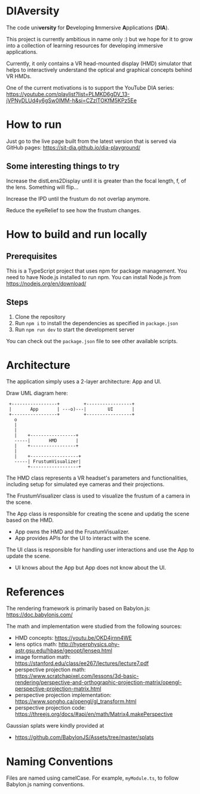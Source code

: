 # DIAversity

The code uni**versity** for **D**eveloping **I**mmersive **A**pplications (**DIA**).

This project is currently ambitious in name only :) but we hope for it to grow into a collection of learning resources for developing immersive applications.

Currently, it only contains a VR head-mounted display (HMD) simulator that helps to interactively understand the optical and graphical concepts behind VR HMDs.

One of the current motivations is to support the YouTube DIA series: https://youtube.com/playlist?list=PLMKD6gDV_13-jVPNyDLUd4y6gSw0lMM-h&si=CZzlTOKfM5KPz5Ee

# How to run

Just go to the live page built from the latest version that is served via GitHub pages: https://sit-dia.github.io/dia-playground/ 

## Some interesting things to try

Increase the distLens2Display until it is greater than the focal length, f, of the lens. Something will flip...

Increase the IPD until the frustum do not overlap anymore.

Reduce the eyeRelief to see how the frustum changes.

# How to build and run locally

## Prerequisites

This is a TypeScript project that uses npm for package management. You need to have Node.js installed to run npm. You can install Node.js from https://nodejs.org/en/download/

## Steps

1. Clone the repository
2. Run `npm i` to install the dependencies as specified in `package.json`
3. Run `npm run dev` to start the development server

You can check out the `package.json` file to see other available scripts.

# Architecture

The application simply uses a 2-layer architecture: App and UI.

Draw UML diagram here:
```
 +-----------------+         +-----------------+
 |       App       | ---o)---|        UI       |
 +-----------------+         +-----------------+
   o
   |
   |
   |    +-----------------+
   -----|       HMD       |
   |    +-----------------+
   |
   |    +------------------+
   -----| FrustumVisualizer|
        +------------------+
```

The HMD class represents a VR headset's parameters and functionalities, including setup for simulated eye cameras and their projections.

The FrustumVisualizer class is used to visualize the frustum of a camera in the scene.

The App class is responsible for creating the scene and updatig the scene based on the HMD.
- App owns the HMD and the FrustumVisualizer.
- App provides APIs for the UI to interact with the scene.

The UI class is responsible for handling user interactions and use the App to update the scene.
- UI knows about the App but App does not know about the UI.

# References

The rendering framework is primarily based on Babylon.js:
https://doc.babylonjs.com/

The math and implementation were studied from the following sources:
- HMD concepts: https://youtu.be/OKD4jrnn4WE
- lens optics math: http://hyperphysics.phy-astr.gsu.edu/hbase/geoopt/lenseq.html
- image formation math: https://stanford.edu/class/ee267/lectures/lecture7.pdf
- perspective projection math: https://www.scratchapixel.com/lessons/3d-basic-rendering/perspective-and-orthographic-projection-matrix/opengl-perspective-projection-matrix.html
- perspective projection implementation: https://www.songho.ca/opengl/gl_transform.html
- perspective projection code: https://threejs.org/docs/#api/en/math/Matrix4.makePerspective

Gaussian splats were kindly provided at 
- https://github.com/BabylonJS/Assets/tree/master/splats

# Naming Conventions

Files are named using camelCase. For example, `myModule.ts`, to follow Babylon.js naming conventions.
